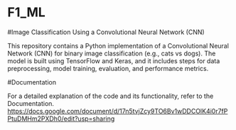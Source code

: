 # F1_ML

#Image Classification Using a Convolutional Neural Network (CNN)

This repository contains a Python implementation of a Convolutional Neural Network (CNN) for binary image classification (e.g., cats vs dogs). The model is built using TensorFlow and Keras, and it includes steps for data preprocessing, model training, evaluation, and performance metrics.

#Documentation

For a detailed explanation of the code and its functionality, refer to the Documentation.
https://docs.google.com/document/d/17n5tvjZcy9TO6Bv1wDDCOlK4i0r7fPPtuDMHm2PXDh0/edit?usp=sharing

